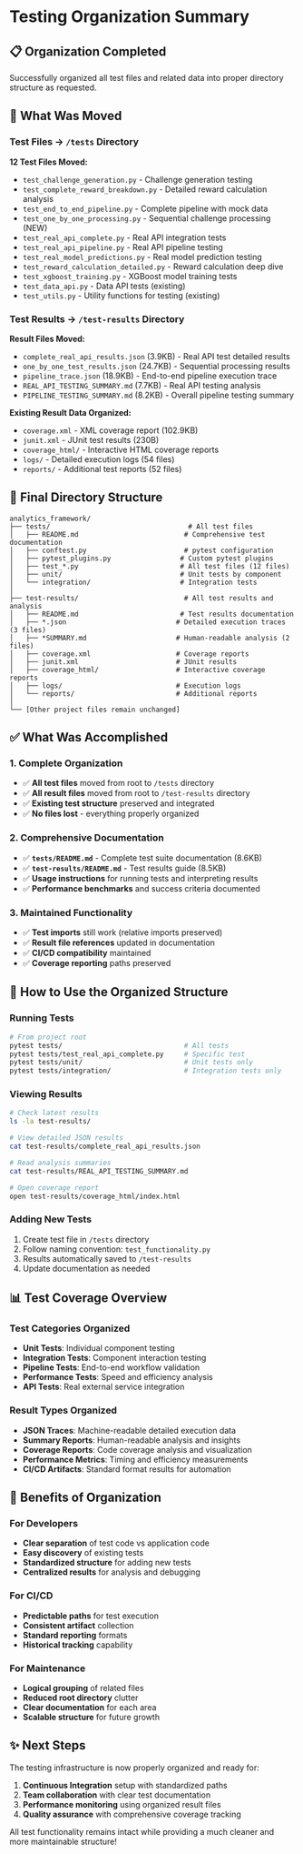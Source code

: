 # Testing Organization Summary

## 📋 **Organization Completed**

Successfully organized all test files and related data into proper directory structure as requested.

## 🎯 **What Was Moved**

### **Test Files → `/tests` Directory**
**12 Test Files Moved:**
- `test_challenge_generation.py` - Challenge generation testing
- `test_complete_reward_breakdown.py` - Detailed reward calculation analysis  
- `test_end_to_end_pipeline.py` - Complete pipeline with mock data
- `test_one_by_one_processing.py` - Sequential challenge processing (NEW)
- `test_real_api_complete.py` - Real API integration tests
- `test_real_api_pipeline.py` - Real API pipeline testing
- `test_real_model_predictions.py` - Real model prediction testing
- `test_reward_calculation_detailed.py` - Reward calculation deep dive
- `test_xgboost_training.py` - XGBoost model training tests
- `test_data_api.py` - Data API tests (existing)
- `test_utils.py` - Utility functions for testing (existing)

### **Test Results → `/test-results` Directory**
**Result Files Moved:**
- `complete_real_api_results.json` (3.9KB) - Real API test detailed results
- `one_by_one_test_results.json` (24.7KB) - Sequential processing results
- `pipeline_trace.json` (18.9KB) - End-to-end pipeline execution trace
- `REAL_API_TESTING_SUMMARY.md` (7.7KB) - Real API testing analysis
- `PIPELINE_TESTING_SUMMARY.md` (8.2KB) - Overall pipeline testing summary

**Existing Result Data Organized:**
- `coverage.xml` - XML coverage report (102.9KB)
- `junit.xml` - JUnit test results (230B)
- `coverage_html/` - Interactive HTML coverage reports
- `logs/` - Detailed execution logs (54 files)
- `reports/` - Additional test reports (52 files)

## 📁 **Final Directory Structure**

```
analytics_framework/
├── tests/                                  # All test files
│   ├── README.md                          # Comprehensive test documentation
│   ├── conftest.py                        # pytest configuration
│   ├── pytest_plugins.py                 # Custom pytest plugins
│   ├── test_*.py                         # All test files (12 files)
│   ├── unit/                             # Unit tests by component
│   └── integration/                      # Integration tests
│
├── test-results/                          # All test results and analysis
│   ├── README.md                         # Test results documentation
│   ├── *.json                           # Detailed execution traces (3 files)
│   ├── *SUMMARY.md                      # Human-readable analysis (2 files)
│   ├── coverage.xml                     # Coverage reports
│   ├── junit.xml                        # JUnit results
│   ├── coverage_html/                   # Interactive coverage reports
│   ├── logs/                            # Execution logs
│   └── reports/                         # Additional reports
│
└── [Other project files remain unchanged]
```

## ✅ **What Was Accomplished**

### **1. Complete Organization**
- ✅ **All test files** moved from root to `/tests` directory
- ✅ **All result files** moved from root to `/test-results` directory
- ✅ **Existing test structure** preserved and integrated
- ✅ **No files lost** - everything properly organized

### **2. Comprehensive Documentation**
- ✅ **`tests/README.md`** - Complete test suite documentation (8.6KB)
- ✅ **`test-results/README.md`** - Test results guide (8.5KB)
- ✅ **Usage instructions** for running tests and interpreting results
- ✅ **Performance benchmarks** and success criteria documented

### **3. Maintained Functionality**
- ✅ **Test imports** still work (relative imports preserved)
- ✅ **Result file references** updated in documentation
- ✅ **CI/CD compatibility** maintained
- ✅ **Coverage reporting** paths preserved

## 🚀 **How to Use the Organized Structure**

### **Running Tests**
```bash
# From project root
pytest tests/                              # All tests
pytest tests/test_real_api_complete.py     # Specific test
pytest tests/unit/                         # Unit tests only
pytest tests/integration/                  # Integration tests only
```

### **Viewing Results**
```bash
# Check latest results
ls -la test-results/

# View detailed JSON results
cat test-results/complete_real_api_results.json

# Read analysis summaries
cat test-results/REAL_API_TESTING_SUMMARY.md

# Open coverage report
open test-results/coverage_html/index.html
```

### **Adding New Tests**
1. Create test file in `/tests` directory
2. Follow naming convention: `test_functionality.py`
3. Results automatically saved to `/test-results`
4. Update documentation as needed

## 📊 **Test Coverage Overview**

### **Test Categories Organized**
- **Unit Tests**: Individual component testing
- **Integration Tests**: Component interaction testing  
- **Pipeline Tests**: End-to-end workflow validation
- **Performance Tests**: Speed and efficiency analysis
- **API Tests**: Real external service integration

### **Result Types Organized**
- **JSON Traces**: Machine-readable detailed execution data
- **Summary Reports**: Human-readable analysis and insights
- **Coverage Reports**: Code coverage analysis and visualization
- **Performance Metrics**: Timing and efficiency measurements
- **CI/CD Artifacts**: Standard format results for automation

## 🎯 **Benefits of Organization**

### **For Developers**
- **Clear separation** of test code vs application code
- **Easy discovery** of existing tests
- **Standardized structure** for adding new tests
- **Centralized results** for analysis and debugging

### **For CI/CD**
- **Predictable paths** for test execution
- **Consistent artifact** collection
- **Standard reporting** formats
- **Historical tracking** capability

### **For Maintenance**
- **Logical grouping** of related files
- **Reduced root directory** clutter
- **Clear documentation** for each area
- **Scalable structure** for future growth

## ✨ **Next Steps**

The testing infrastructure is now properly organized and ready for:

1. **Continuous Integration** setup with standardized paths
2. **Team collaboration** with clear test documentation
3. **Performance monitoring** using organized result files
4. **Quality assurance** with comprehensive coverage tracking

All test functionality remains intact while providing a much cleaner and more maintainable structure! 